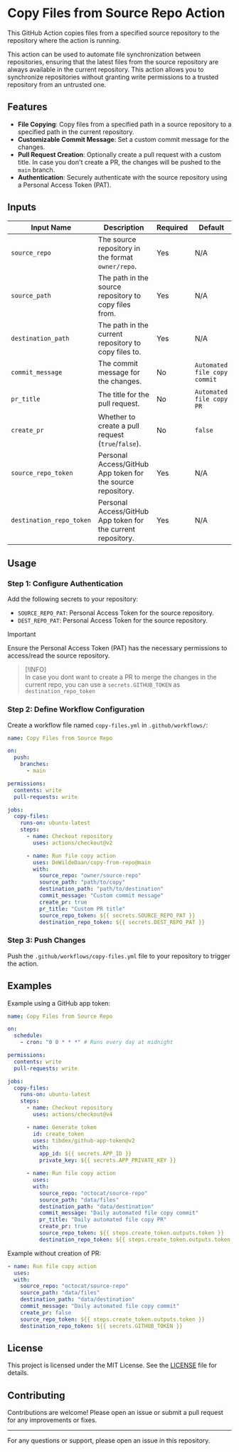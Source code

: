 # Copy Files from Source Repo Action

This GitHub Action copies files from a specified source repository to the repository where the action is running.

This action can be used to automate file synchronization between repositories, ensuring that the latest files from the source repository are always available in the current repository.
This action allows you to synchronize repositories without granting write permissions to a trusted repository from an untrusted one.

## Features

- **File Copying**: Copy files from a specified path in a source repository to a specified path in the current repository.
- **Customizable Commit Message**: Set a custom commit message for the changes.
- **Pull Request Creation**: Optionally create a pull request with a custom title. In case you don't create a PR, the changes will be pushed to the `main` branch.
- **Authentication**: Securely authenticate with the source repository using a Personal Access Token (PAT).

## Inputs

| Input Name               | Description                                                  | Required | Default                      |
| ------------------------ | ------------------------------------------------------------ | -------- | ---------------------------- |
| `source_repo`            | The source repository in the format `owner/repo`.            | Yes      | N/A                          |
| `source_path`            | The path in the source repository to copy files from.        | Yes      | N/A                          |
| `destination_path`       | The path in the current repository to copy files to.         | Yes      | N/A                          |
| `commit_message`         | The commit message for the changes.                          | No       | `Automated file copy commit` |
| `pr_title`               | The title for the pull request.                              | No       | `Automated file copy PR`     |
| `create_pr`              | Whether to create a pull request (`true`/`false`).           | No       | `false`                      |
| `source_repo_token`      | Personal Access/GitHub App token for the source repository.  | Yes      | N/A                          |
| `destination_repo_token` | Personal Access/GitHub App token for the current repository. | Yes      | N/A                          |

## Usage

### Step 1: Configure Authentication

Add the following secrets to your repository:

- `SOURCE_REPO_PAT`: Personal Access Token for the source repository.
- `DEST_REPO_PAT`: Personal Access Token for the source repository.

> [!IMPORTANT]  
> Ensure the Personal Access Token (PAT) has the necessary permissions to access/read the source repository.

> [!INFO]  
> In case you dont want to create a PR to merge the changes in the current repo, you can use a `secrets.GITHUB_TOKEN` as `destination_repo_token`

### Step 2: Define Workflow Configuration

Create a workflow file named `copy-files.yml` in `.github/workflows/`:

```yaml
name: Copy Files from Source Repo

on:
  push:
    branches:
      - main

permissions:
  contents: write
  pull-requests: write

jobs:
  copy-files:
    runs-on: ubuntu-latest
    steps:
      - name: Checkout repository
        uses: actions/checkout@v2

      - name: Run file copy action
        uses: DeWildeDaan/copy-from-repo@main
        with:
          source_repo: "owner/source-repo"
          source_path: "path/to/copy"
          destination_path: "path/to/destination"
          commit_message: "Custom commit message"
          create_pr: true
          pr_title: "Custom PR title"
          source_repo_token: ${{ secrets.SOURCE_REPO_PAT }}
          destination_repo_token: ${{ secrets.DEST_REPO_PAT }}
```

### Step 3: Push Changes

Push the `.github/workflows/copy-files.yml` file to your repository to trigger the action.

## Examples

Example using a GitHub app token:

```yaml
name: Copy Files from Source Repo

on:
  schedule:
    - cron: "0 0 * * *" # Runs every day at midnight

permissions:
  contents: write
  pull-requests: write

jobs:
  copy-files:
    runs-on: ubuntu-latest
    steps:
      - name: Checkout repository
        uses: actions/checkout@v4

      - name: Generate token
        id: create_token
        uses: tibdex/github-app-token@v2
        with:
          app_id: ${{ secrets.APP_ID }}
          private_key: ${{ secrets.APP_PRIVATE_KEY }}

      - name: Run file copy action
        uses:
        with:
          source_repo: "octocat/source-repo"
          source_path: "data/files"
          destination_path: "data/destination"
          commit_message: "Daily automated file copy commit"
          pr_title: "Daily automated file copy PR"
          create_pr: true
          source_repo_token: ${{ steps.create_token.outputs.token }}
          destination_repo_token: ${{ steps.create_token.outputs.token }}
```

Example without creation of PR:

```yaml
- name: Run file copy action
  uses:
  with:
    source_repo: "octocat/source-repo"
    source_path: "data/files"
    destination_path: "data/destination"
    commit_message: "Daily automated file copy commit"
    create_pr: false
    source_repo_token: ${{ steps.create_token.outputs.token }}
    destination_repo_token: ${{ secrets.GITHUB_TOKEN }}
```

## License

This project is licensed under the MIT License. See the [LICENSE](LICENSE) file for details.

## Contributing

Contributions are welcome! Please open an issue or submit a pull request for any improvements or fixes.

---

For any questions or support, please open an issue in this repository.
